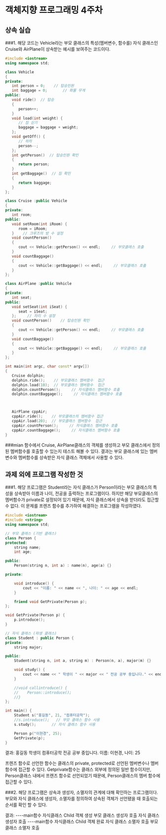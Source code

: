 # 객체지향 프로그래밍 4주차 

## 상속 실습

###1. 해당 코드는 Vehicle라는 부모 클래스의 특성(멤버변수, 함수를) 자식 클래스인 Cruise와 AirPlane이 상속받는 예시를 보여주는 코드이다. 

```cpp
#include <iostream>
using namespace std;

class Vehicle
{
private:
   int person = 0;    // 탑승인원
   int baggage = 0;       // 화물 무게
public:
   void ride()  // 탑승
   {
      person++;
   }
   void load(int weight) {
      // 짐 싣기
      baggage = baggage + weight;
   };   
   void getOff() {
      // 하차
      person--;
   };   
   int getPerson()  // 탑승인원 확인
   {
      return person;
   }
   int getBaggage()  // 짐 확인
   {
      return baggage;
   }
};

class Cruise :public Vehicle
{
private:
   int room;
public:
   void setRoom(int iRoom) {
      room = iRoom;
   }    // 크루즈의 방 수 설정
   void countPerson()
   {
      cout << Vehicle::getPerson() << endl;     // 부모클래스 호출
   }
   void countBaggage()
   {
      cout << Vehicle::getBaggage() << endl;     // 부모클래스 호출
   }
};

class AirPlane :public Vehicle
{
private:
   int seat;
public:
   void setSeat(int iSeat) {
      seat = iSeat;
   };     // 자리 수 설정
   void countPerson()    // 탑승인원 확인
   {
      cout << Vehicle::getPerson() << endl;     // 부모클래스 호출
   }
   void countBaggage()
   {
      cout << Vehicle::getBaggage() << endl;     // 부모클래스 호출
   }
};

int main(int argc, char const* argv[])
{
   Cruise dolphin;
   dolphin.ride();    // 부모클래스 멤버함수  접근
   dolphin.load(10);  // 부모클래스 멤버함수  접근
   dolphin.countPerson();     // 자식클래스 멤버함수 호출
   dolphin.countBaggage();     // 자식클래스 멤버함수 호출



   AirPlane cppAir;
   cppAir.ride();    // 부모클래스의 멤버함수 접근
   cppAir.load(20);  // 부모클래스 멤버함수  접근 
   cppAir.countPerson();     // 자식클래스 멤버함수 호출
   cppAir.countBaggage();     // 자식클래스 멤버함수 호출
}
```
###mian 함수에서 Cruise, AirPlane클래스의 객체를 생성하고 부모 클래스에서 정의된 멤버함수를 호출할 수 있는지 테스트 해볼 수 있다.
결과는 부모 클래스에 있는 멤버변수와 멤버함수를 상속받은 자식 클래스 객체에서 사용할 수 있다.

## 과제 외에 프로그램 작성한 것

###1. 해당 프로그램은 Student라는 자식 클래스가 Person이라는 부모 클래스의 특성을 상속받아 이름과 나이, 전공을 출력하는 프로그램이다.
하지만 해당 부모클래스의 멤버함수가 private로 설정되어 있기 때문에, 자식 클래스에서 상속을 받더라도 접근할 수 없다. 이 문제를 프렌즈 함수를
추가하여 해결하는 프로그램을 작성하였다.

```cpp
#include <iostream>
#include <string>
using namespace std;

// 부모 클래스 (기반 클래스)
class Person {
protected:
    string name;
    int age;

public:
    Person(string n, int a) : name(n), age(a) {}

private:

    void introduce() {
        cout << "이름: " << name << ", 나이: " << age << endl;
    }

    friend void GetPrivate(Person p);
};

void GetPrivate(Person p) {
    p.introduce();
}

// 자식 클래스 (파생 클래스)
class Student : public Person {
private:
    string major;

public:
    Student(string n, int a, string m) : Person(n, a), major(m) {}

    void study() {
        cout << name << " 학생이 " << major << " 전공 공부 중입니다." << endl;
    }

    //void callintroduce() {
    //    Person::introduce();
    //}
};

int main() {
    Student s("홍길동", 21, "컴퓨터공학");
    //s.introduce();   // 부모 클래스 함수 사용
    s.study();       // 자식 클래스 함수 사용

    Person p("이현경", 25);
    GetPrivate(p);
}
```
결과: 
홍길동 학생이 컴퓨터공학 전공 공부 중입니다.
이름: 이현경, 나이: 25

프렌즈 함수로 선언한 함수는 클래스의 private, protected로 선언된 멤버변수나 멤버 함수에 접근할 수 있다. Getprivate함수는
클래스 외부에 정의된 일반 함수이지만, Person클래스 내에서 프렌즈 함수로 선언되었기 때문에, Person클래스의 멤버 함수에 접근할 수 있다.

###2. 해당 프로그램은 상속과 생성자, 소멸자의 관계에 대해 확인하는 프로그램이다.
부모와 자식 클래스에 생성자, 소멸자를 정의하여 상속된 객체가 선언됐을 때 호출되는 순서를 확인 할 수 있다.

결과: 
----main함수 자식클래스 Child 객체 생성
부모 클래스 생성자 호출
자식 클래스 생성자 호출
----main함수 자식클래스 Child 객체 완료
자식 클래스 소멸자 호출
부모 클래스 소멸자 호출

